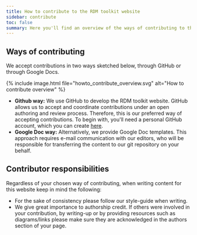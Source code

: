 ```yaml
---
title: How to contribute to the RDM toolkit website
sidebar: contribute
toc: false
summary: Here you'll find an overview of the ways of contributing to this website. Depending on your chosen way, please follow the links on the left, where you'll find step-by-step instructions.  
---
```



## Ways of contributing 

We accept contributions in two ways sketched below, through GitHub or through Google Docs.
 
{% include image.html file="howto_contribute_overview.svg" alt="How to contribute overview" %}

* **Github way:** We use GitHub to develop the RDM toolkit website. GitHub allows us to accept and coordinate contributions under an open authoring and review process. Therefore, this is our preferred way of accepting contributions. To begin with, you'll need a personal GitHub account, which you can create [here](https://github.com/join).   
* **Google Doc way:** Alternatively, we provide Google Doc templates. This approach requires e-mail communication with our editors, who will be responsible for transferring the content to our git repository on your behalf.

## Contributor responsibilities

Regardless of your chosen way of contributing, when writing content for this website keep in mind the following:

* For the sake of consistency please follow our style-guide when writing.
* We give great importance to authorship credit. If others were involved in your contribution, by writing-up or by providing resources such as diagrams/links please make sure they are acknowledged in the authors section of your page.

